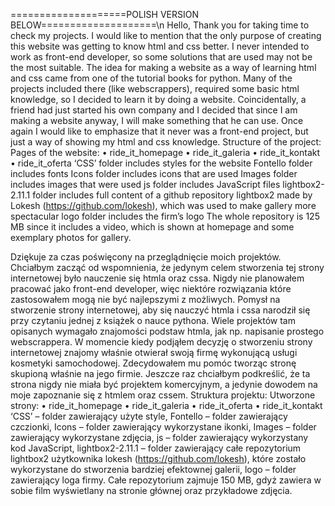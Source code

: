 ====================POLISH VERSION BELOW====================\n
Hello,
Thank you for taking time to check my projects. I would like to mention that the only purpose of creating this website was getting to know html and css better. I never intended to work as front-end developer, so some solutions that are used may not be the most suitable. The idea for making a website as a way of learning html and css came from one of the tutorial books for python. Many of the projects included there (like webscrappers), required some basic html knowledge, so I decided to learn it by doing a website. Coincidentally, a friend had just started his own company and I decided that since I am making a website anyway, I will make something that he can use. Once again I would like to emphasize that it never was a front-end project, but just a way of showing my html and css knowledge. 
Structure of the project:
Pages of the website: 
•	ride_it_homepage
•	ride_it_galeria
•	ride_it_kontakt
•	ride_it_oferta
‘CSS’ folder includes styles for the website
Fontello folder includes fonts
Icons folder includes icons that are used
Images folder includes images that were used
js folder includes JavaScript files
lightbox2-2.11.1 folder includes full content of a github repository lightbox2 made by Lokesh (https://github.com/lokesh), which was used to make gallery more spectacular
logo folder includes the firm’s logo
The whole repository is 125 MB since it includes a video, which is shown at homepage and some exemplary photos for gallery. 



Dziękuje za czas poświęcony na przeglądnięcie moich projektów. Chciałbym zacząć od wspomnienia, że jedynym celem stworzenia tej strony internetowej było nauczenie się htmla oraz cssa. Nigdy nie planowałem pracować jako front-end developer, więc niektóre rozwiązania które zastosowałem mogą nie być najlepszymi z możliwych. Pomysł na stworzenie strony internetowej, aby się nauczyć htmla i cssa narodził się przy czytaniu jednej z książek o nauce pythona. Wiele projektów tam opisanych wymagało znajomości podstaw htmla, jak np. napisanie prostego webscrappera. W momencie kiedy podjąłem decyzję o stworzeniu strony internetowej znajomy właśnie otwierał swoją firmę wykonującą usługi kosmetyki samochodowej. Zdecydowałem mu pomóc tworząc stronę skupioną właśnie na jego firmie. Jeszcze raz chciałbym podkreślić, że ta strona nigdy nie miała być projektem komercyjnym, a jedynie dowodem na moje zapoznanie się z htmlem oraz cssem.
Struktura projektu:
Utworzone strony:
•	ride_it_homepage
•	ride_it_galeria
•	ride_it_oferta
•	ride_it_kontakt
‘CSS’ – folder zawierający użyte style,
Fontello – folder zawierający czczionki,
Icons – folder zawierający wykorzystane ikonki,
Images – folder zawierający wykorzystane zdjęcia,
js – folder zawierający wykorzystany kod JavaScript,
lightbox2-2.11.1 – folder zawierający całe repozytorium lightbox2 użytkownika lokesh (https://github.com/lokesh), które zostało wykorzystane do stworzenia bardziej efektownej galerii,
logo – folder zawierający loga firmy. 
Całe repozytorium zajmuje 150 MB, gdyż zawiera w sobie film wyświetlany na stronie głównej oraz przykładowe zdjęcia.
